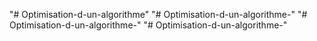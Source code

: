 "# Optimisation-d-un-algorithme" 
"# Optimisation-d-un-algorithme-" 
"# Optimisation-d-un-algorithme-" 
"# Optimisation-d-un-algorithme-" 
